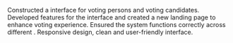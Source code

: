Constructed a interface for voting persons and voting candidates.
Developed features for the interface and created a new landing page to enhance voting experience. Ensured the system functions correctly across different .
Responsive design, clean and user-friendly interface.
